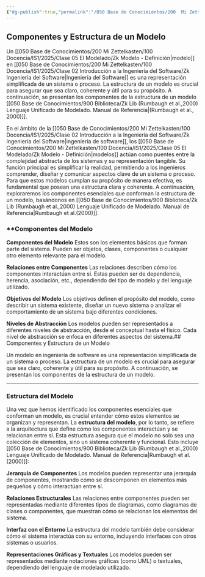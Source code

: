```yaml
---
{"dg-publish":true,"permalink":"/050 Base de Conocimientos/200  Mi Zettelkasten/100 Docencia/IS1/2025/Clase 05 El Modelado/Zk Componentes y Estructura de un Modelo/","tags":["digitalGarden"]}
---
```


## Componentes y Estructura de un Modelo

Un [[050 Base de Conocimientos/200  Mi Zettelkasten/100 Docencia/IS1/2025/Clase 05 El Modelado/Zk Modelo - Definición\|modelo]] en [[050 Base de Conocimientos/200  Mi Zettelkasten/100 Docencia/IS1/2025/Clase 02 Introducción a la Ingeniería del Software/Zk Ingeniería del Software\|Ingeniería del Software]] es una representación simplificada de un sistema o proceso. La estructura de un modelo es crucial para asegurar que sea claro, coherente y útil para su propósito. A continuación, se presentan los componentes de la estructura de un modelo [[050 Base de Conocimientos/900 Biblioteca/Zk Lib (Rumbaugh et al.,2000) Lenguaje Unificado de Modelado. Manual de Referencia\|(Rumbaugh et al., 2000)]].

En el ámbito de la [[050 Base de Conocimientos/200  Mi Zettelkasten/100 Docencia/IS1/2025/Clase 02 Introducción a la Ingeniería del Software/Zk Ingeniería del Software\|ingeniería de software]], los [[050 Base de Conocimientos/200  Mi Zettelkasten/100 Docencia/IS1/2025/Clase 05 El Modelado/Zk Modelo - Definición\|modelos]] actúan como puentes entre la complejidad abstracta de los sistemas y su representación tangible. Su función principal es simplificar la realidad, permitiendo a los ingenieros comprender, diseñar y comunicar aspectos clave de un sistema o proceso. Para que estos modelos cumplan su propósito de manera efectiva, es fundamental que posean una estructura clara y coherente. A continuación, exploraremos los componentes esenciales que conforman la estructura de un modelo, basándonos en [[050 Base de Conocimientos/900 Biblioteca/Zk Lib (Rumbaugh et al.,2000) Lenguaje Unificado de Modelado. Manual de Referencia\|Rumbaugh et al.(2000)]].

### **Componentes del Modelo

**Componentes del Modelo**
Estos son los elementos básicos que forman parte del sistema. Pueden ser objetos, clases, componentes o cualquier otro elemento relevante para el modelo.

**Relaciones entre Componentes**
Las relaciones describen cómo los componentes interactúan entre sí. Estas pueden ser de dependencia, herencia, asociación, etc., dependiendo del tipo de modelo y del lenguaje utilizado.

**Objetivos del Modelo**
Los objetivos definen el propósito del modelo, como describir un sistema existente, diseñar un nuevo sistema o analizar el comportamiento de un sistema bajo diferentes condiciones.

**Niveles de Abstracción**
Los modelos pueden ser representados a diferentes niveles de abstracción, desde el conceptual hasta el físico. Cada nivel de abstracción se enfoca en diferentes aspectos del sistema.## Componentes y Estructura de un Modelo

Un modelo en ingeniería de software es una representación simplificada de un sistema o proceso. La estructura de un modelo es crucial para asegurar que sea claro, coherente y útil para su propósito. A continuación, se presentan los componentes de la estructura de un modelo.

----
### **Estructura del Modelo**

Una vez que hemos identificado los componentes esenciales que conforman un modelo, es crucial entender cómo estos elementos se organizan y representan. La **estructura del modelo**, por lo tanto, se refiere a la arquitectura que define cómo los componentes interactúan y se relacionan entre sí. Esta estructura asegura que el modelo no solo sea una colección de elementos, sino un sistema coherente y funcional. Esto incluye  [[050 Base de Conocimientos/900 Biblioteca/Zk Lib (Rumbaugh et al.,2000) Lenguaje Unificado de Modelado. Manual de Referencia\|Rumbaugh et al.(2000)]]:

**Jerarquía de Componentes**
Los modelos pueden representar una jerarquía de componentes, mostrando cómo se descomponen en elementos más pequeños y cómo interactúan entre sí.

**Relaciones Estructurales**
Las relaciones entre componentes pueden ser representadas mediante diferentes tipos de diagramas, como diagramas de clases o componentes, que muestran cómo se relacionan los elementos del sistema.

**Interfaz con el Entorno**
La estructura del modelo también debe considerar cómo el sistema interactúa con su entorno, incluyendo interfaces con otros sistemas o usuarios.

**Representaciones Gráficas y Textuales**
Los modelos pueden ser representados mediante notaciones gráficas (como UML) o textuales, dependiendo del lenguaje de modelado utilizado.